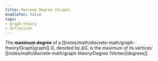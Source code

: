 ```yaml
---
title: Maximum Degree (Graph)
enableToc: false
tags:
- graph-theory
- definition
---
```

The **maximum degree** of a [[notes/math/discrete-math/graph-theory/Graph|graph]] $G$, denoted by $\Delta G$, is the maximum of its vertices' [[notes/math/discrete-math/graph-theory/Degree (Vertex)|degrees]].

